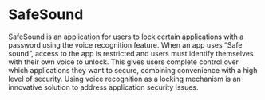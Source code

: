 # SafeSound

SafeSound is an application for users to lock certain applications with a password using the voice recognition feature. When an app uses “Safe sound”, access to the app is restricted and users must identify themselves with their own voice to unlock. This gives users complete control over which applications they want to secure, combining convenience with a high level of security. Using voice recognition as a locking mechanism is an innovative solution to address application security issues.
